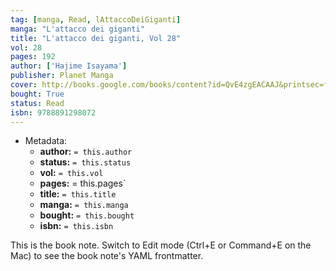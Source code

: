 ```yaml
---
tag: [manga, Read, lAttaccoDeiGiganti]
manga: "L'attacco dei giganti"
title: "L'attacco dei giganti, Vol 28"
vol: 28
pages: 192
author: ['Hajime Isayama']
publisher: Planet Manga
cover: http://books.google.com/books/content?id=QvE4zgEACAAJ&printsec=frontcover&img=1&zoom=1&source=gbs_api
bought: True
status: Read
isbn: 9788891298072
---
```


- Metadata:
    - **author:** `= this.author`
    - **status:** `= this.status`
    - **vol:** `= this.vol`
    - **pages:** = this.pages`
    - **title:** `= this.title`
    - **manga:** `= this.manga`
    - **bought:** `= this.bought`
    - **isbn:** `= this.isbn`


This is the book note. Switch to Edit mode (Ctrl+E or Command+E on the Mac) to see the book note's YAML frontmatter.
